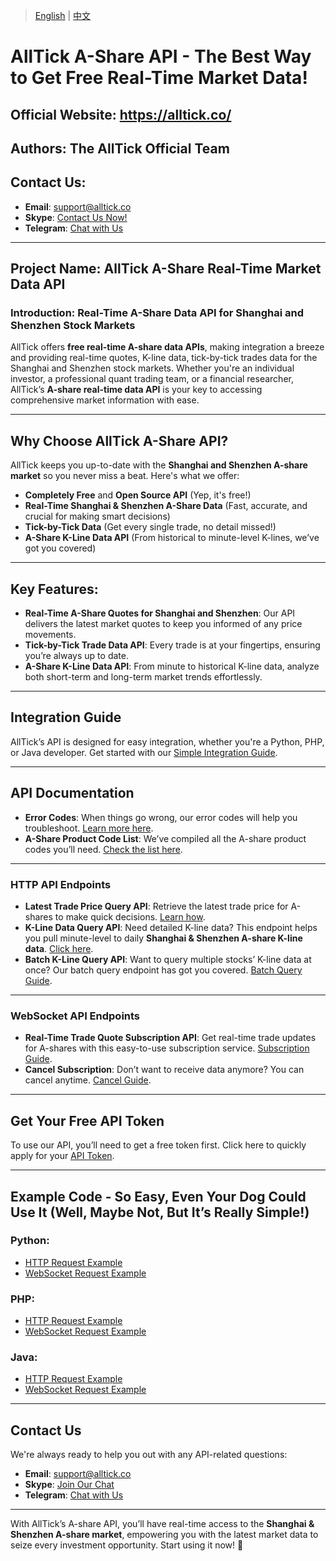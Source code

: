 > [English](./README.md) | [中文](./README_cn.md)

# AllTick A-Share API - The Best Way to Get Free Real-Time Market Data!

## Official Website: https://alltick.co/
## Authors: The AllTick Official Team  
## Contact Us:  
- **Email**: [support@alltick.co](mailto:support@alltick.co)  
- **Skype**: [Contact Us Now!](https://join.skype.com/invite/xokTc695huNu)  
- **Telegram**: [Chat with Us](https://t.me/alltick001)  

---

## Project Name: AllTick A-Share Real-Time Market Data API

### Introduction: Real-Time A-Share Data API for Shanghai and Shenzhen Stock Markets  
AllTick offers **free real-time A-share data APIs**, making integration a breeze and providing real-time quotes, K-line data, tick-by-tick trades data for the Shanghai and Shenzhen stock markets. Whether you're an individual investor, a professional quant trading team, or a financial researcher, AllTick’s **A-share real-time data API** is your key to accessing comprehensive market information with ease.

---

## Why Choose AllTick A-Share API?  
AllTick keeps you up-to-date with the **Shanghai and Shenzhen A-share market** so you never miss a beat. Here's what we offer:

- **Completely Free** and **Open Source API** (Yep, it's free!)
- **Real-Time Shanghai & Shenzhen A-Share Data** (Fast, accurate, and crucial for making smart decisions)
- **Tick-by-Tick Data** (Get every single trade, no detail missed!)
- **A-Share K-Line Data API** (From historical to minute-level K-lines, we’ve got you covered)

---

## Key Features:

- **Real-Time A-Share Quotes for Shanghai and Shenzhen**: Our API delivers the latest market quotes to keep you informed of any price movements.
- **Tick-by-Tick Trade Data API**: Every trade is at your fingertips, ensuring you’re always up to date.
- **A-Share K-Line Data API**: From minute to historical K-line data, analyze both short-term and long-term market trends effortlessly.

---

## Integration Guide  
AllTick’s API is designed for easy integration, whether you're a Python, PHP, or Java developer. Get started with our [Simple Integration Guide](./access_guide_cn.md).

---

## API Documentation

- **Error Codes**: When things go wrong, our error codes will help you troubleshoot. [Learn more here](./error_code_description_cn.md).  
- **A-Share Product Code List**: We’ve compiled all the A-share product codes you’ll need. [Check the list here](./product_code_list_A_stock_cn.md).

---

### HTTP API Endpoints

- **Latest Trade Price Query API**: Retrieve the latest trade price for A-shares to make quick decisions. [Learn how](./http_interface/latest_transaction_price_query_cn.md).  
- **K-Line Data Query API**: Need detailed K-line data? This endpoint helps you pull minute-level to daily **Shanghai & Shenzhen A-share K-line data**. [Click here](./http_interface/kline_query_cn.md).  
- **Batch K-Line Query API**: Want to query multiple stocks’ K-line data at once? Our batch query endpoint has got you covered. [Batch Query Guide](./http_interface/batch_kline_query_cn.md).

---

### WebSocket API Endpoints

- **Real-Time Trade Quote Subscription API**: Get real-time trade updates for A-shares with this easy-to-use subscription service. [Subscription Guide](./websocket_interface/realtime_transaction_quote_subscription_cn.md).  
- **Cancel Subscription**: Don’t want to receive data anymore? You can cancel anytime. [Cancel Guide](./websocket_interface/cancel_realtime_quote_subscription_cn.md).

---

## Get Your Free API Token  
To use our API, you’ll need to get a free token first. Click here to quickly apply for your [API Token](./token_application_cn.md).

---

## Example Code - So Easy, Even Your Dog Could Use It (Well, Maybe Not, But It’s Really Simple!)

### Python:
- [HTTP Request Example](./example/python/http_python_example.py)
- [WebSocket Request Example](./example/python/websocket_python_example.py)

### PHP:
- [HTTP Request Example](./example/php/php_http_curl.php)
- [WebSocket Request Example](./example/php/php_websocket_workerman.php)

### Java:
- [HTTP Request Example](./example/java/HttpJavaExample.java)
- [WebSocket Request Example](./example/java/WebSocketJavaExample.java)

---

## Contact Us  
We're always ready to help you out with any API-related questions:

- **Email**: [support@alltick.co](mailto:support@alltick.co)  
- **Skype**: [Join Our Chat](https://join.skype.com/invite/xokTc695huNu)  
- **Telegram**: [Chat with Us](https://t.me/alltick001)  

---

With AllTick’s A-share API, you’ll have real-time access to the **Shanghai & Shenzhen A-share market**, empowering you with the latest market data to seize every investment opportunity. Start using it now! 🚀
